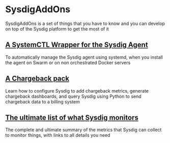 # SysdigAddOns
SysdigAddOns is a set of things that you have to know and you can develop on top of the Sysdig platform to get the most of it

## [A SystemCTL Wrapper for the Sysdig Agent](https://github.com/swoillez/SysdigAddOns/tree/master/AgentSystemctlWrapper)

To automatically manage the Sysdig agent using systemd, when you install the agent on Swarm or on non orchestrated Docker servers

## [A Chargeback pack](https://github.com/swoillez/SysdigAddOns/tree/master/Chargeback)

Learn how to configure Sysdig to add chargeback metrics, generate chargeback dashboards, and query Sysdig using Python to send chargeback data to a billing system

## [The ultimate list of what Sysdig monitors](https://github.com/swoillez/SysdigAddOns/tree/master/WhatDoesSysdigMonitor)

The complete and ultimate summary of the metrics that Sysdig can collect to monitor things, with links to all details you need

